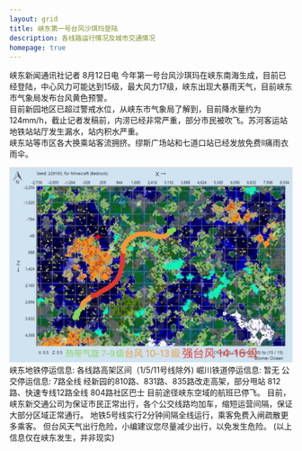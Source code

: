 ```yaml
---
layout: grid
title: 峡东第一号台风沙琪玛登陆
description: 各线路运行情况及城市交通情况
homepage: true
---
```

峡东新闻通讯社记者 8月12日电  今年第一号台风沙琪玛在峡东南海生成，目前已经登陆，中心风力可能达到15级，最大风力17级，峡东出现大暴雨天气，目前峡东市气象局发布台风黄色预警。  
目前新园地区已超过警戒水位，从峡东市气象局了解到，目前降水量约为124mm/h，截止记者发稿前，内涝已经非常严重，部分市民被吹飞。苏河客运站地铁站站厅发生漏水，站内积水严重。  
峡东站等市区各大换乘站客流拥挤。缪斯广场站和七道口站已经发放免费ll痛雨衣雨伞。  
<div class="row">
    <div class="col-sm-3 col-xs-4">
        <img src="/assets/typhoon1.png" />
    </div>
峡东地铁停运信息:  
各线路高架区间（1/5/11号线除外)  
崛川铁道停运信息:  
暂无  
公交停运信息:  
7路全线  
经新园的810路、831路、835路改走高架，部分甩站  
812路、快速专线12路全线  
804路社区巴士  
目前途径峡东空域的航班已停飞。
目前，峡东新交通公司为保证市民正常出行，各个公交线路均加车，缩短运营间隔，保证大部分区域正常通行。  
地铁5号线实行2分钟间隔全线运行，乘客免费入闸疏散更多乘客。  
但台风天气出行危险，小编建议您尽量减少出行，以免发生危险。  
(以上信息仅在峡东发生，并非现实)